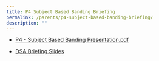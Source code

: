 ```yaml
---
title: P4 Subject Based Banding Briefing
permalink: /parents/p4-subject-based-banding-briefing/
description: ""
---
```

* [P4 - Subject Based Banding Presentation.pdf](/files/2021%20SBB%20Briefing%20for%20Parents.pdf)

* [DSA Briefing Slides](https://youtu.be/kFgnFLu8pfc)



[](/files/2021%20SBB%20Briefing%20for%20Parents.pdf)